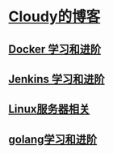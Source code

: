 #  [Cloudy的博客](https://hexiaoyun128.github.io/cloudy-blog/)  #

## [Docker 学习和进阶](docker/base/index.md) 

## [Jenkins 学习和进阶](jenkins/index.md) 


## [Linux服务器相关](linux/index.md)


## [golang学习和进阶](golang/index.md)